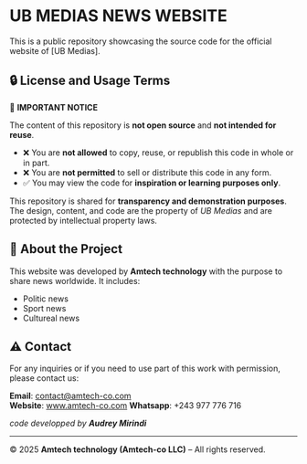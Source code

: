# UB MEDIAS NEWS WEBSITE

This is a public repository showcasing the source code for the official website of [UB Medias].

## 🔒 License and Usage Terms

🚫 **IMPORTANT NOTICE**

The content of this repository is **not open source** and **not intended for reuse**.

- ❌ You are **not allowed** to copy, reuse, or republish this code in whole or in part.
- ❌ You are **not permitted** to sell or distribute this code in any form.
- ✅ You may view the code for **inspiration or learning purposes only**.

This repository is shared for **transparency and demonstration purposes**. The design, content, and code are the property of *UB Medias* and are protected by intellectual property laws.

## 📄 About the Project

This website was developed by **Amtech technology** with the purpose to share news worldwide. It includes:
- Politic news
- Sport news
- Cultureal news

## ⚠️ Contact

For any inquiries or if you need to use part of this work with permission, please contact us:

**Email**: contact@amtech-co.com  
**Website**: www.amtech-co.com
**Whatsapp**: +243 977 776 716

*code developped by **Audrey Mirindi***

---

© 2025 **Amtech technology (Amtech-co LLC)** – All rights reserved.
